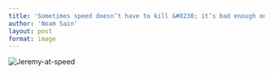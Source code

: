 ```yaml
---
title: 'Sometimes speed doesn’t have to kill &#8230; it’s bad enough on its own'
author: 'Noam Sain'
layout: post
format: image
---
```


![Jeremy-at-speed](/_assets/img/2013/06/Jeremy-at-speed.png)